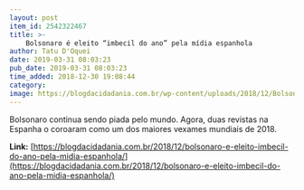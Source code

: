 ```yaml
---
layout: post
item_id: 2542322467
title: >-
    Bolsonaro é eleito “imbecil do ano” pela mídia espanhola
author: Tatu D'Oquei
date: 2019-03-31 08:03:23
pub_date: 2019-03-31 08:03:23
time_added: 2018-12-30 19:08:44
category: 
image: https://blogdacidadania.com.br/wp-content/uploads/2018/12/Bolsonaro-17.png
---
```


Bolsonaro continua sendo piada pelo mundo. Agora, duas revistas na Espanha o coroaram como um dos maiores vexames mundiais de 2018.

**Link:** [https://blogdacidadania.com.br/2018/12/bolsonaro-e-eleito-imbecil-do-ano-pela-midia-espanhola/](https://blogdacidadania.com.br/2018/12/bolsonaro-e-eleito-imbecil-do-ano-pela-midia-espanhola/)

